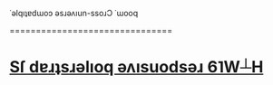 ˙ǝlqıʇɐdɯoɔ ǝsɹǝʌıun-ssoɹƆ ˙ɯooq

===============================
# [Sſ dɐɹʇsɹǝlıoq ǝʌısuodsǝɹ 6˥W┴H](http://html9responsiveboilerstrapjs.com)